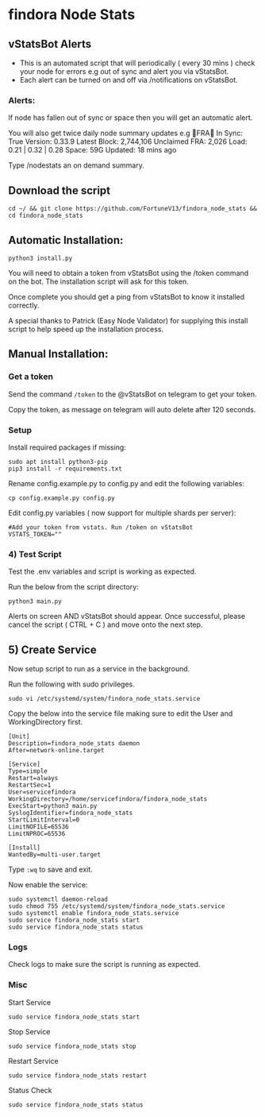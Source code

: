 # findora Node Stats

## vStatsBot Alerts
- This is an automated script that will periodically ( every 30 mins ) check your node for errors e.g out of sync and alert you via vStatsBot.
- Each alert can be turned on and off via /notifications on vStatsBot.

### Alerts:

If node has fallen out of sync or space then you will get an automatic alert.

You will also get twice daily node summary updates e.g
🔶FRA🔶
In Sync: True
Version: 0.33.9
Latest Block: 2,744,106
Unclaimed FRA: 2,026
Load: 0.21 | 0.32 | 0.28
Space: 59G
Updated: 18 mins ago

Type /nodestats an on demand summary.

## Download the script 
```
cd ~/ && git clone https://github.com/FortuneV13/findora_node_stats && cd findora_node_stats
```

## Automatic Installation:
```
python3 install.py
```
You will need to obtain a token from vStatsBot using the /token command on the bot. The installation script will ask for this token. 

Once complete you should get a ping from vStatsBot to know it installed correctly.

A special thanks to Patrick (Easy Node Validator) for supplying this install script to help speed up the installation process. 

## Manual Installation:
### Get a token
Send the command `/token` to the @vStatsBot on telegram to get your token.

Copy the token, as message on telegram will auto delete after 120 seconds.

### Setup 
Install required packages if missing:
```
sudo apt install python3-pip
pip3 install -r requirements.txt
```
Rename config.example.py to config.py and edit the following variables:
```
cp config.example.py config.py
```

Edit config.py variables ( now support for multiple shards per server):
```
#Add your token from vstats. Run /token on vStatsBot
VSTATS_TOKEN="" 

```
### 4) Test Script 
Test the .env variables and script is working as expected. 

Run the below from the script directory:

```
python3 main.py
```

Alerts on screen AND vStatsBot should appear. Once successful, please cancel the script ( CTRL + C ) and move onto the next step.

## 5) Create Service
Now setup script to run as a service in the background. 

Run the following with sudo privileges. 

```
sudo vi /etc/systemd/system/findora_node_stats.service
```
Copy the below into the service file making sure to edit the User and WorkingDirectory first.
```
[Unit]
Description=findora_node_stats daemon
After=network-online.target

[Service]
Type=simple
Restart=always
RestartSec=1
User=servicefindora
WorkingDirectory=/home/servicefindora/findora_node_stats
ExecStart=python3 main.py
SyslogIdentifier=findora_node_stats
StartLimitInterval=0
LimitNOFILE=65536
LimitNPROC=65536

[Install]
WantedBy=multi-user.target
```
Type `:wq` to save and exit. 

Now enable the service:
```
sudo systemctl daemon-reload
sudo chmod 755 /etc/systemd/system/findora_node_stats.service
sudo systemctl enable findora_node_stats.service
sudo service findora_node_stats start
sudo service findora_node_stats status
```


### Logs
Check logs to make sure the script is running as expected. 

### Misc
Start Service
```
sudo service findora_node_stats start
```

Stop Service
```
sudo service findora_node_stats stop
```
Restart Service
```
sudo service findora_node_stats restart
```

Status Check
```
sudo service findora_node_stats status
```
